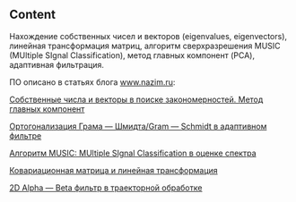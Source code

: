 ## Content

Нахождение собственных чисел и векторов (eigenvalues, eigenvectors), линейная трансформация матриц, алгоритм сверхразрешения  MUSIC (MUltiple SIgnal Classification), метод главных компонент (PCA), адаптивная фильтрация.

ПО описано в статьях блога www.nazim.ru:

[Собственные числа и векторы в поиске закономерностей. Метод главных компонент](http://www.nazim.ru/1359)

[Ортогонализация Грама — Шмидта/Gram — Schmidt в адаптивном фильтре](http://www.nazim.ru/779)

[Алгоритм MUSIC: MUltiple SIgnal Classification в оценке спектра](http://www.nazim.ru/2206)

[Ковариационная матрица и линейная трансформация](http://www.nazim.ru/1783)

[2D Alpha — Beta фильтр в траекторной обработке](http://www.nazim.ru/1054)
